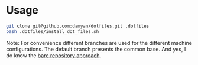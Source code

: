 # Usage
```bash
git clone git@github.com:damyan/dotfiles.git .dotfiles
bash .dotfiles/install_dot_files.sh
```

Note: For convenience different branches are used for the different machine configurations. The default branch presents the common base. And yes, I do know the [bare repository approach](https://www.atlassian.com/git/tutorials/dotfiles).
